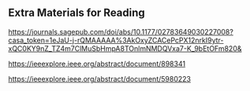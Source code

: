 ## Extra Materials for Reading

https://journals.sagepub.com/doi/abs/10.1177/02783649030227008?casa_token=1eJaU-j-rQMAAAAA%3AkOxyZCACePcPX12nrkI9ytr-xQC0KY9nZ_TZ4m7ClMuSbHmpA8TOnlmNMDQVxa7-K_9bEtOFm820&

https://ieeexplore.ieee.org/abstract/document/898341

https://ieeexplore.ieee.org/abstract/document/5980223
